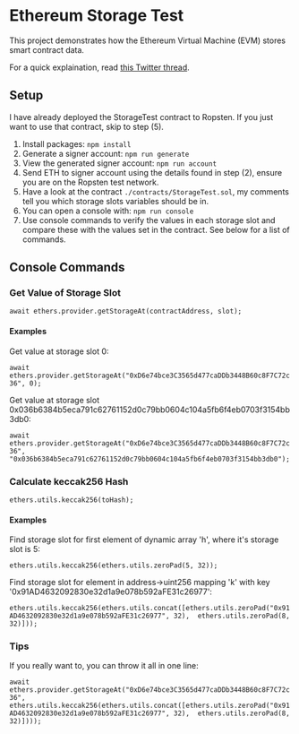# Ethereum Storage Test

This project demonstrates how the Ethereum Virtual Machine (EVM) stores smart contract data.

For a quick explaination, read [this Twitter thread](https://twitter.com/JeremySik/status/1526502826590932992?s=20&t=Gb7Ig6phJQbQbUpAF4s4bg).

## Setup
I have already deployed the StorageTest contract to Ropsten. If you just want to use that contract, skip to step (5).
1. Install packages: `npm install`
2. Generate a signer account: `npm run generate`
3. View the generated signer account: `npm run account`
4. Send ETH to signer account using the details found in step (2), ensure you are on the Ropsten test network.
5. Have a look at the contract `./contracts/StorageTest.sol`, my comments tell you which storage slots variables should be in.
6. You can open a console with: `npm run console`
7. Use console commands to verify the values in each storage slot and compare these with the values set in the contract. See below for a list of commands.

## Console Commands
### Get Value of Storage Slot
`await ethers.provider.getStorageAt(contractAddress, slot);`

#### Examples

Get value at storage slot 0:

`await ethers.provider.getStorageAt("0xD6e74bce3C3565d477caDDb3448B60c8F7C72c36", 0);`

Get value at storage slot 0x036b6384b5eca791c62761152d0c79bb0604c104a5fb6f4eb0703f3154bb3db0:

`await ethers.provider.getStorageAt("0xD6e74bce3C3565d477caDDb3448B60c8F7C72c36", "0x036b6384b5eca791c62761152d0c79bb0604c104a5fb6f4eb0703f3154bb3db0");`

### Calculate keccak256 Hash

`ethers.utils.keccak256(toHash);`

#### Examples

Find storage slot for first element of dynamic array 'h', where it's storage slot is 5:

`ethers.utils.keccak256(ethers.utils.zeroPad(5, 32));`

Find storage slot for element in address->uint256 mapping 'k' with key '0x91AD4632092830e32d1a9e078b592aFE31c26977':

`ethers.utils.keccak256(ethers.utils.concat([ethers.utils.zeroPad("0x91AD4632092830e32d1a9e078b592aFE31c26977", 32),  ethers.utils.zeroPad(8, 32)]));`

### Tips

If you really want to, you can throw it all in one line:

`await ethers.provider.getStorageAt("0xD6e74bce3C3565d477caDDb3448B60c8F7C72c36", ethers.utils.keccak256(ethers.utils.concat([ethers.utils.zeroPad("0x91AD4632092830e32d1a9e078b592aFE31c26977", 32),  ethers.utils.zeroPad(8, 32)])));`
